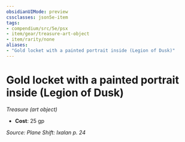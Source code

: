 ```yaml
---
obsidianUIMode: preview
cssclasses: json5e-item
tags:
- compendium/src/5e/psx
- item/gear/treasure-art-object
- item/rarity/none
aliases: 
- "Gold locket with a painted portrait inside (Legion of Dusk)"
---
```

# Gold locket with a painted portrait inside (Legion of Dusk)
*Treasure (art object)*  

- **Cost**: 25 gp

*Source: Plane Shift: Ixalan p. 24*